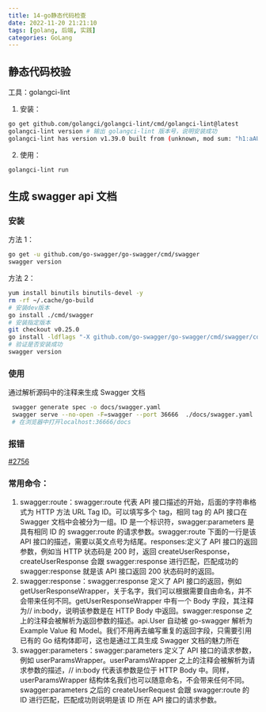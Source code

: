 ```yaml
---
title: 14-go静态代码检查
date: 2022-11-20 21:21:10
tags: [golang, 后端, 实践]
categories: GoLang
---
```


## 静态代码校验

工具：golangci-lint

1. 安装：

```bash
go get github.com/golangci/golangci-lint/cmd/golangci-lint@latest
golangci-lint version # 输出 golangci-lint 版本号，说明安装成功
golangci-lint has version v1.39.0 built from (unknown, mod sum: "h1:aAUjdBxARwkGLd5PU0vKuym281f2rFOyqh3GB4nXcq8=") on (unknown)
```

2. 使用：

```bash
golangci-lint run
```

## 生成 swagger api 文档

### 安装

方法 1：

```bash
go get -u github.com/go-swagger/go-swagger/cmd/swagger
swagger version
```

方法 2：

```bash
yum install binutils binutils-devel -y
rm -rf ~/.cache/go-build
# 安装dev版本
go install ./cmd/swagger
# 安装指定版本
git checkout v0.25.0
go install -ldflags "-X github.com/go-swagger/go-swagger/cmd/swagger/commands.Version=$(git describe --tags) -X github.com/go-swagger/go-swagger/cmd/swagger/commands.Commit=$(git rev-parse HEAD)" ./cmd/swagger
# 验证是否安装成功
swagger version
```

### 使用

通过解析源码中的注释来生成 Swagger 文档

```bash
 swagger generate spec -o docs/swagger.yaml
 swagger serve --no-open -F=swagger --port 36666  ./docs/swagger.yaml
 # 在浏览器中打开localhost:36666/docs
```

### 报错

[#2756](https://github.com/go-swagger/go-swagger/issues/2756)

### 常用命令：

1. swagger:route：swagger:route 代表 API 接口描述的开始，后面的字符串格式为 HTTP 方法 URL Tag ID。可以填写多个 tag，相同 tag 的 API 接口在 Swagger 文档中会被分为一组。ID 是一个标识符，swagger:parameters 是具有相同 ID 的 swagger:route 的请求参数。swagger:route 下面的一行是该 API 接口的描述，需要以英文点号为结尾。responses:定义了 API 接口的返回参数，例如当 HTTP 状态码是 200 时，返回 createUserResponse，createUserResponse 会跟 swagger:response 进行匹配，匹配成功的 swagger:response 就是该 API 接口返回 200 状态码时的返回。
2. swagger:response：swagger:response 定义了 API 接口的返回，例如 getUserResponseWrapper，关于名字，我们可以根据需要自由命名，并不会带来任何不同。getUserResponseWrapper 中有一个 Body 字段，其注释为// in:body，说明该参数是在 HTTP Body 中返回。swagger:response 之上的注释会被解析为返回参数的描述。api.User 自动被 go-swagger 解析为 Example Value 和 Model。我们不用再去编写重复的返回字段，只需要引用已有的 Go 结构体即可，这也是通过工具生成 Swagger 文档的魅力所在
3. swagger:parameters：swagger:parameters 定义了 API 接口的请求参数，例如 userParamsWrapper。userParamsWrapper 之上的注释会被解析为请求参数的描述，// in:body 代表该参数是位于 HTTP Body 中。同样，userParamsWrapper 结构体名我们也可以随意命名，不会带来任何不同。swagger:parameters 之后的 createUserRequest 会跟 swagger:route 的 ID 进行匹配，匹配成功则说明是该 ID 所在 API 接口的请求参数。
